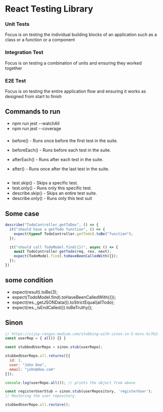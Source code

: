 # React Testing Library

### Unit Tests

Focus is on testing the individual building blocks of an application such as a class or a function or a component

### Integration Test

Focus is on testing a combination of units and ensuring they worked together

### E2E Test

Focus is on testing the entire application flow and ensuring it works as designed from start to finish

## Commands to run
* npm run jest --watchAll
* npm run jest --coverage

### 
* before() - Runs once before the first test in the suite.

* beforeEach() - Runs before each test in the suite.

* afterEach() - Runs after each test in the suite.

* after() - Runs once after the last test in the suite.

##
* test.skip() - Skips a specific test.
* test.only() - Runs only this specific test.
* describe.skip() - Skips an entire test suite.
* describe.only() - Runs only this test suit


## Some case
```js
describe("TodoController.getToDos", () => {
  it("should have a getTodo function", () => {
    expect(typeof TodoController.getTodo).toBe("function");
  });

  it("should call TodoModel.find({})", async () => {
    await TodoController.getTodo(req, res, next);
    expect(TodoModel.find).toHaveBeenCalledWith({});
  });
})
```

## some condition
* expect(result).toBe(3);
*  expect(TodoModel.find).toHaveBeenCalledWith({});
* expect(res._getJSONData()).toStrictEqual(allTodo);
* expect(res._isEndCalled()).toBeTruthy();

## Sinon
```js
// https://vijay-rangan.medium.com/stubbing-with-sinon-in-5-mins-5c7b2af6123
const userRep = { all() {} }

const stubbedUserRepo = sinon.stub(userRepo);

stubbedUserRepo.all.returns([{ 
  id: 1, 
  user: "John Doe", 
  email: "john@doe.com" 
}]);

console.log(userRepo.all()); // prints the object from above

const registerUserStub = sinon.stub(userRepository, 'registerUser');
// Restoring the user repository

stubbedUserRepo.all.restore();


```
